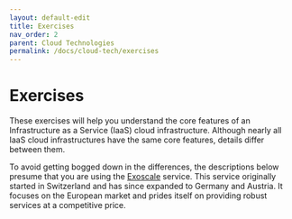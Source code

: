 ```yaml
---
layout: default-edit
title: Exercises
nav_order: 2
parent: Cloud Technologies
permalink: /docs/cloud-tech/exercises
---
```


# Exercises

These exercises will help you understand the core features of an
Infrastructure as a Service (IaaS) cloud infrastructure. Although
nearly all IaaS cloud infrastructures have the same core features,
details differ between them.

To avoid getting bogged down in the differences, the descriptions
below presume that you are using the [Exoscale](https://exoscale.com)
service. This service originally started in Switzerland and has since
expanded to Germany and Austria. It focuses on the European market and
prides itself on providing robust services at a competitive price.
